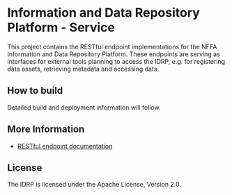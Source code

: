 # Information and Data Repository Platform - Service

This project contains the RESTful endpoint implementations for the NFFA Information and Data Repository Platform. 
These endpoints are serving as interfaces for external tools planning to access the IDRP, e.g. for registering data assets,
retrieving metadata and accessing data. 

## How to build

Detailed build and deployment information will follow.

## More Information

* [RESTful endpoint documentation](http://ipelsdf1.lsdf.kit.edu/nffa/idrp/api/)

## License

The IDRP is licensed under the Apache License, Version 2.0.